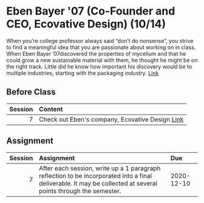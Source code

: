 Eben Bayer '07 (Co-Founder and CEO, Ecovative Design) (10/14)
============================

When you’re college professor always said “don’t do nonsense”, you strive to find a meaningful idea that you are passionate about working on in class. When Eben Bayer ’07discovered the properties of mycelium and that he could grow a new sustainable material with them, he thought he might be on the right track. Little did he know how important his discovery would be to multiple industries, starting with the packaging industry. [Link](../../sessions/session7)

## Before Class

|   Session | Content                                                                         |
|----------:|:--------------------------------------------------------------------------------|
|         7 | Check out Eben's company, Ecovative Design [Link](https://ecovativedesign.com/) |


## Assignment

|   Session | Assignment                                                                                                                                                     | Due        |
|----------:|:---------------------------------------------------------------------------------------------------------------------------------------------------------------|:-----------|
|         7 | After each session, write up a 1 paragraph reflection to be incorporated into a final deliverable. It may be collected at several points through the semester. | 2020-12-10 |

